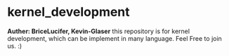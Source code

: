# kernel_development
**Auther: BriceLucifer, Kevin-GIaser**
this repository is for kernel development, which can be implement in many language.
Feel Free to join us. :)
